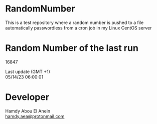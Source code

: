 # RandomNumber    
This is a test repository where a random number is pushed to a file automatically passwordless from a cron job in my Linux CentOS server    
# Random Number of the last run   
16847
      
Last update (GMT +1)    
05/14/23 06:00:01
# Developer    
Hamdy Abou El Anein   
hamdy.aea@protonmail.com
